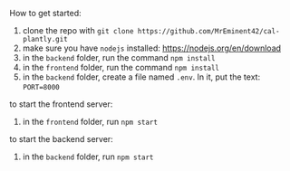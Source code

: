 How to get started:

1. clone the repo with `git clone https://github.com/MrEminent42/cal-plantly.git`
2. make sure you have `nodejs` installed: https://nodejs.org/en/download
3. in the `backend` folder, run the command `npm install`
4. in the `frontend` folder, run the command `npm install`
5. in the `backend` folder, create a file named `.env`. In it, put the text: `PORT=8000`

to start the frontend server:
1. in the `frontend` folder, run `npm start`

to start the backend server:
1. in the `backend` folder, run `npm start`